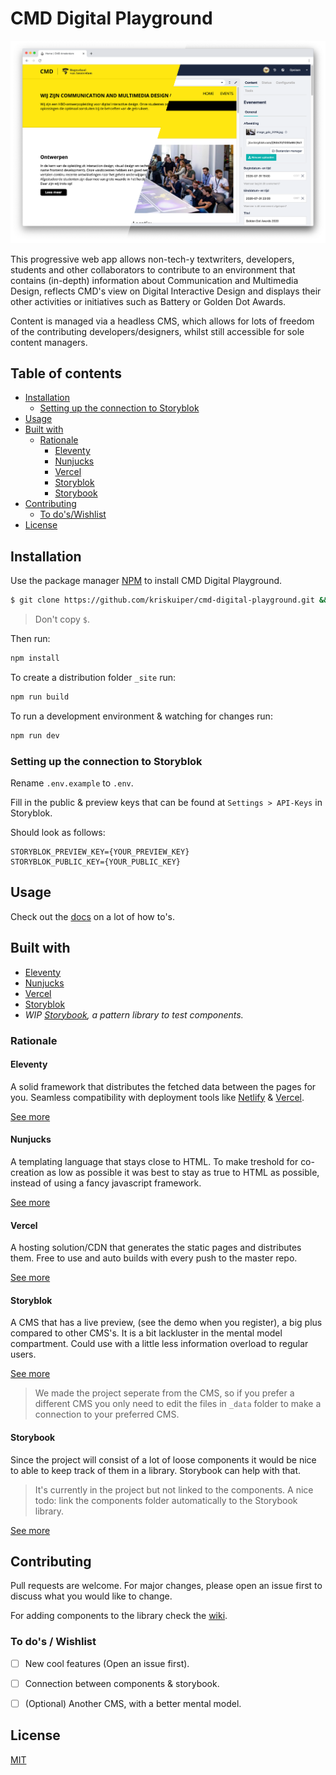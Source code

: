 # CMD Digital Playground

![Screenshot of the website](/docs/images/banner.png)

This progressive web app allows non-tech-y textwriters, developers, students and other collaborators to contribute to an environment that contains (in-depth) information about Communication and Multimedia Design, reflects CMD's view on Digital Interactive Design and displays their other activities or initiatives such as Battery or Golden Dot Awards.

Content is managed via a headless CMS, which allows for lots of freedom of the contributing developers/designers, whilst still accessible for sole content managers.

## Table of contents
- [Installation](#installation)
  - [Setting up the connection to Storyblok](#setting-up-the-connection-to-storyblok)
- [Usage](#usage)
- [Built with](#built-with)
  - [Rationale](#rationale)
    - [Eleventy](#eleventy)
    - [Nunjucks](#nunjucks)
    - [Vercel](#vercel)
    - [Storyblok](#storyblok)
    - [Storybook](#storybook)
- [Contributing](#contributing)
  - [To do's/Wishlist](#to-dos--wishlist)
- [License](#license)

## Installation

Use the package manager [NPM](https://docs.npmjs.com/downloading-and-installing-node-js-and-npm) to install CMD Digital Playground.

```bash
$ git clone https://github.com/kriskuiper/cmd-digital-playground.git && cd cmd-digital-playground
```
> Don't copy `$`.

Then run:
```bash
npm install
```

To create a distribution folder `_site` run:

``` bash
npm run build
```

To run a development environment & watching for changes run:

``` bash
npm run dev
```

### Setting up the connection to Storyblok
Rename `.env.example` to `.env`.

Fill in the public & preview keys that can be found at `Settings > API-Keys` in Storyblok.

Should look as follows:
```env
STORYBLOK_PREVIEW_KEY={YOUR_PREVIEW_KEY}
STORYBLOK_PUBLIC_KEY={YOUR_PUBLIC_KEY}
```

## Usage
Check out the [docs](https://github.com/kriskuiper/cmd-digital-playground/wiki) on a lot of how to's.

## Built with
- [Eleventy](#eleventy)
- [Nunjucks](#nunjucks)
- [Vercel](#vercel)
- [Storyblok](#storyblok)
- _WIP [Storybook](#storybook), a pattern library to test components._

### Rationale

#### Eleventy
A solid framework that distributes the fetched data between the pages for you. Seamless compatibility with deployment tools like [Netlify](//netlify.com) & [Vercel](//vercel.com).

[See more](https://www.11ty.dev/)

#### Nunjucks
A templating language that stays close to HTML. To make treshold for co-creation as low as possible it was best to stay as true to HTML as possible, instead of using a fancy javascript framework.

[See more](https://mozilla.github.io/nunjucks/)

#### Vercel
A hosting solution/CDN that generates the static pages and distributes them. Free to use and auto builds with every push to the master repo.

[See more](https://vercel.com)

#### Storyblok
A CMS that has a live preview, (see the demo when you register), a big plus compared to other CMS's. It is a bit lackluster in the mental model compartment. Could use with a little less information overload to regular users.

[See more](https://storyblok.com)

> We made the project seperate from the CMS, so if you prefer a different CMS you only need to edit the files in `_data` folder to make a connection to your preferred CMS.

#### Storybook
Since the project will consist of a lot of loose components it would be nice to able to keep track of them in a library. Storybook can help with that.

> It's currently in the project but not linked to the components. A nice todo: link the components folder automatically to the Storybook library.

[See more](https://storybook.js.org/)


## Contributing
Pull requests are welcome. For major changes, please open an issue first to discuss what you would like to change.

For adding components to the library check the [wiki](/wiki).

### To do's / Wishlist
- [ ] New cool features (Open an issue first).
- [ ] Connection between components & storybook.
- [ ] (Optional) Another CMS, with a better mental model.


## License
[MIT](/LICENSE)
